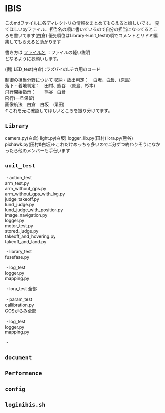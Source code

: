 # IBIS
このmdファイルに各ディレクトリの情報をまとめてもらえると嬉しいです。
見てほしいpyファイル、担当名の順に書いているので自分の担当になってるところを書いてます(白倉)
優先順位はLibrary→unit_testの順でコメントとリドミ編集してもらえると助かります

書き方は
[ファイル名](担当名)
：ファイルの軽い説明  
となるようにお願いします。

(例)
LED_test(白倉)
:ラズパイのLチカ用のコード


制御の担当分野について 
収納・放出判定：　白坂、白倉、(原島)  
落下・着地判定：　田村、熊谷　(原島、杉本)  
飛行開始指示：　　熊谷　白倉  
飛行(一旦保留)  
画像航法　白倉　白坂　(栗田)  
↑これを元に確認してほしいところを振り分けてます。  


## `Library`
camera.py(白倉)
light.py(白坂)
logger_lib.py(田村)
lora.py(熊谷)
pixhawk.py(田村&白坂)←これだけめっちゃ多いので半分ずつ終わりそうになかったら他のメンバーも手伝います



## `unit_test`
 ・action_test  
arm_test.py  
arm_without_gps.py  
arm_without_gps_with_log.py  
judge_takeoff.py  
lund_judge.py  
lund_judge_with_position.py  
image_navigation.py  
logger.py  
motor_test.py  
stored_judge.py  
takeoff_and_hovering.py  
takeoff_and_land.py  

・library_test  
fusefase.py  

・log_test  
logger.py  
mapping.py  

・lora_test
全部

・param_test  
callibration.py  
GOSがらみ全部

・log_test  
logger.py  
mapping.py  

・


## `document`




## `Performance`


## `config`


## `loginibis.sh`
